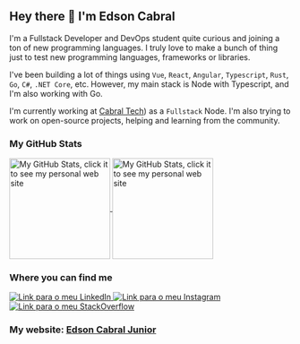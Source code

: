 ## Hey there 👋 I'm Edson Cabral

I'm a Fullstack Developer and DevOps student quite curious and joining a ton of new 
programming languages. I truly love to make a bunch of thing just to test new 
programming languages, frameworks or libraries.

I've been building a lot of things using `Vue`, `React`, `Angular`, `Typescript`, 
`Rust`, `Go`, `C#`, `.NET Core`, etc. However, my main stack is Node with Typescript, and I'm also working with Go.

I'm currently working at [Cabral Tech](https://e2cabral.github.io/)) 
as a `Fullstack` Node. I'm also trying to work on open-source projects, helping and 
learning from the community.

### My GitHub Stats

<a href="https://e2cabral.github.io/">
  <img height="180em" alt="My GitHub Stats, click it to see my personal web site" align="center" src="https://github-readme-stats.vercel.app/api?username=e2cabral&show_icons=true&bg_color=151515&text_color=6C6C6C&title_color=E24329&include_all_commits=true&count_private=true" />
</a>

<a href="https://e2cabral.github.io/">
  <img height="180em" alt="My GitHub Stats, click it to see my personal web site" align="center" src="https://github-readme-stats.vercel.app/api/top-langs/?username=e2cabral&bg_color=151515&text_color=6C6C6C&title_color=E24329&layout=compact&langs_count=8" />
</a>

### Where you can find me

<a href="https://www.linkedin.com/in/e2-cabral-junior/" target="_blank">
    <img alt="Link para o meu LinkedIn" src="https://img.shields.io/badge/LinkedIn-0077B5?style=for-the-badge&logo=linkedin&logoColor=white" />
</a>

<a href="https://www.instagram.com/odevjr/" target="_blank">
    <img alt="Link para o meu Instagram" src="https://img.shields.io/badge/Instagram-E4405F?style=for-the-badge&logo=instagram&logoColor=white" />
</a>

<a href="https://stackoverflow.com/users/14915639/edson-cabral?tab=profile" target="_blank">
    <img alt="Link para o meu StackOverflow" src="https://img.shields.io/badge/Stack_Overflow-FE7A16?style=for-the-badge&logo=stack-overflow&logoColor=white" />
</a>

<br />

### My website: [Edson Cabral Junior](https://e2cabral.github.io/)

